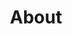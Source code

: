 ---
layout: list
title: About 
slug: about
menu: false
submenu: true
order: 3
description: >
  나에 대해
---